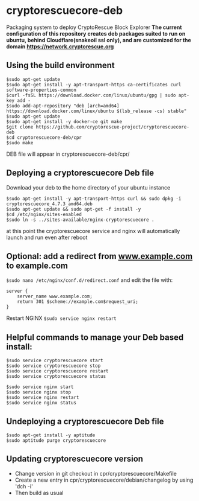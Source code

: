 cryptorescuecore-deb
===========
Packaging system to deploy CryptoRescue Block Explorer
**The current configuration of this repository creates deb packages suited to run on ubuntu, behind Cloudflare(snakeoil ssl only), and are customized for the domain https://network.cryptorescue.org**

Using the build environment 
------------------
````
$sudo apt-get update
$sudo apt-get install -y apt-transport-https ca-certificates curl software-properties-common
$curl -fsSL https://download.docker.com/linux/ubuntu/gpg | sudo apt-key add -
$sudo add-apt-repository "deb [arch=amd64] https://download.docker.com/linux/ubuntu $(lsb_release -cs) stable"
$sudo apt-get update
$sudo apt-get install -y docker-ce git make
$git clone https://github.com/cryptorescue-project/cryptorescuecore-deb
$cd cryptorescuecore-deb/cpr
$sudo make
````
DEB file will appear in cryptorescuecore-deb/cpr/

Deploying a cryptorescuecore Deb file
------------------------------------
Download your deb to the home directory of your ubuntu instance
````
$sudo apt-get install -y apt-transport-https curl && sudo dpkg -i cryptorescuecore_4.7.3_amd64.deb
$sudo apt-get update && sudo apt-get -f install -y
$cd /etc/nginx/sites-enabled
$sudo ln -s ../sites-available/nginx-cryptorescuecore .
````
at this point the cryptorescuecore service and nginx will automatically launch and run even after reboot

Optional: add a redirect from www.example.com to example.com
----
````$sudo nano /etc/nginx/conf.d/redirect.conf````
and edit the file with:
````
server {
    server_name www.example.com;
    return 301 $scheme://example.com$request_uri;
}
````
Restart NGINX
````$sudo service nginx restart````

Helpful commands to manage your Deb based install:
----
````
$sudo service cryptorescuecore start
$sudo service cryptorescuecore stop
$sudo service cryptorescuecore restart
$sudo service cryptorescuecore status

$sudo service nginx start
$sudo service nginx stop
$sudo service nginx restart
$sudo service nginx status
````
Undeploying a cryptorescuecore Deb file
----
````
$sudo apt-get install -y aptitude
$sudo aptitude purge cryptorescuecore
````
Updating cryptorescuecore version
---------------------------------
* Change version in git checkout in cpr/cryptorescuecore/Makefile
* Create a new entry in cpr/cryptorescuecore/debian/changelog by using 'dch -i'
* Then build as usual
